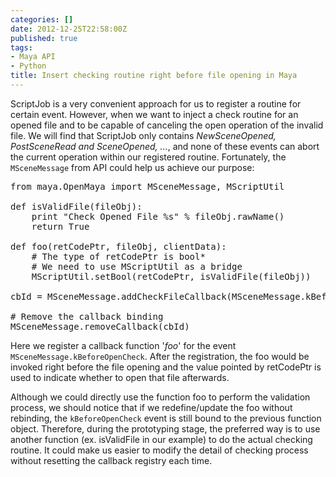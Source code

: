 ```yaml
---
categories: []
date: 2012-12-25T22:58:00Z
published: true
tags:
- Maya API
- Python
title: Insert checking routine right before file opening in Maya
---
```


ScriptJob is a very convenient approach for us to register a routine for certain event. However, when we want to inject a check routine for an opened file and to be capable of canceling the open operation of the invalid file. We will find that ScriptJob only contains <span class="orange">_NewSceneOpened, PostSceneRead and SceneOpened, ..._</span>, and none of these events can abort the current operation within our registered routine. Fortunately, the `MSceneMessage` from API could help us achieve our purpose:

<pre class="prettyprint linenums lang-python">
from maya.OpenMaya import MSceneMessage, MScriptUtil

def isValidFile(fileObj):
    print "Check Opened File %s" % fileObj.rawName()
    return True

def foo(retCodePtr, fileObj, clientData):
    # The type of retCodePtr is bool*
    # We need to use MScriptUtil as a bridge
    MScriptUtil.setBool(retCodePtr, isValidFile(fileObj))

cbId = MSceneMessage.addCheckFileCallback(MSceneMessage.kBeforeOpenCheck, foo)

# Remove the callback binding
MSceneMessage.removeCallback(cbId)
</pre>

Here we register a callback function '_foo_' for the event `MSceneMessage.kBeforeOpenCheck`. After the registration, the foo would be invoked right before the file opening and the value pointed by retCodePtr is used to indicate whether to open that file afterwards.

Although we could directly use the function foo to perform the validation process, we should notice that if we redefine/update the foo without rebinding, the `kBeforeOpenCheck` event is still bound to the previous function object. Therefore, during the prototyping stage, the preferred way is to use another function (ex. isValidFile in our example) to do the actual checking routine. It could make us easier to modify the detail of checking process without resetting the callback registry each time.
